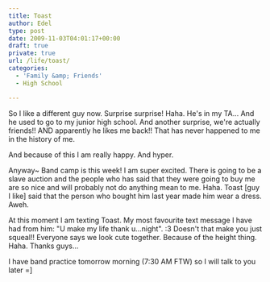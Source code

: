```yaml
---
title: Toast
author: Edel
type: post
date: 2009-11-03T04:01:17+00:00
draft: true
private: true
url: /life/toast/
categories:
  - 'Family &amp; Friends'
  - High School

---
```

So I like a different guy now. Surprise surprise! Haha. He's in my TA&#8230; And he used to go to my junior high school. And another surprise, we're actually friends!! AND apparently he likes me back!! That has never happened to me in the history of me.

And because of this I am really happy. And hyper.

Anyway~ Band camp is this week! I am super excited. There is going to be a slave auction and the people who has said that they were going to buy me are so nice and will probably not do anything mean to me. Haha. Toast [guy I like] said that the person who bought him last year made him wear a dress. Aweh.

At this moment I am texting Toast. My most favourite text message I have had from him: "U make my life thank u&#8230;night". :3 Doesn't that make you just squeal!! Everyone says we look cute together. Because of the height thing. Haha. Thanks guys&#8230;

I have band practice tomorrow morning (7:30 AM FTW) so I will talk to you later =]


